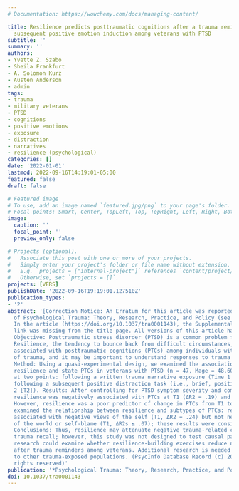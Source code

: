 ```yaml
---
# Documentation: https://wowchemy.com/docs/managing-content/

title: Resilience predicts posttraumatic cognitions after a trauma reminder task and
  subsequent positive emotion induction among veterans with PTSD
subtitle: ''
summary: ''
authors:
- Yvette Z. Szabo
- Sheila Frankfurt
- A. Solomon Kurz
- Austen Anderson
- admin
tags:
- trauma
- military veterans
- PTSD
- cognitions
- positive emotions
- exposure
- distraction
- narratives
- resilience (psychological)
categories: []
date: '2022-01-01'
lastmod: 2022-09-16T14:19:01-05:00
featured: false
draft: false

# Featured image
# To use, add an image named `featured.jpg/png` to your page's folder.
# Focal points: Smart, Center, TopLeft, Top, TopRight, Left, Right, BottomLeft, Bottom, BottomRight.
image:
  caption: ''
  focal_point: ''
  preview_only: false

# Projects (optional).
#   Associate this post with one or more of your projects.
#   Simply enter your project's folder or file name without extension.
#   E.g. `projects = ["internal-project"]` references `content/project/deep-learning/index.md`.
#   Otherwise, set `projects = []`.
projects: [VERS]
publishDate: '2022-09-16T19:19:01.127510Z'
publication_types:
- '2'
abstract: '[Correction Notice: An Erratum for this article was reported in Vol 14(S1)
  of Psychological Trauma: Theory, Research, Practice, and Policy (see record 2022-45004-002).
  In the article (https://doi.org/10.1037/tra0001143), the Supplemental materials
  link was missing from the title page. All versions of this article have been corrected.]
  Objective: Posttraumatic stress disorder (PTSD) is a common problem for veterans.
  Resilience, the tendency to bounce back from difficult circumstances, is negatively
  associated with posttraumatic cognitions (PTCs) among individuals with a history
  of trauma, and it may be important to understand responses to trauma reminders.
  Method: Using a quasi-experimental design, we examined the association between trait
  resilience and state PTCs in veterans with PTSD (n = 47, Mage = 48.60, 91.8% male)
  at two points: following a written trauma narrative exposure (Time 1 [T1]), and
  following a subsequent positive distraction task (i.e., brief, positive video; Time
  2 [T2]). Results: After controlling for PTSD symptom severity and combat exposure,
  resilience was negatively associated with PTCs at T1 (ΔR2 = .19) and T2 (ΔR2 = .13).
  However, resilience was a poor predictor of change in PTCs from T1 to T2. We also
  examined the relationship between resilience and subtypes of PTCs: resilience was
  associated with negative views of the self (T1, ΔR2 = .24) but not negative views
  of the world or self-blame (T1, ΔR2s ≤ .07); these results were consistent at T2.
  Conclusions: Thus, resilience may attenuate negative trauma-related cognitions after
  trauma recall; however, this study was not designed to test causal pathways. Future
  research could examine whether resilience-building exercises reduce negative PTCs
  after trauma reminders among veterans. Additional research is needed to generalize
  to other trauma-exposed populations. (PsycInfo Database Record (c) 2022 APA, all
  rights reserved)'
publication: '*Psychological Trauma: Theory, Research, Practice, and Policy*'
doi: 10.1037/tra0001143
---
```

